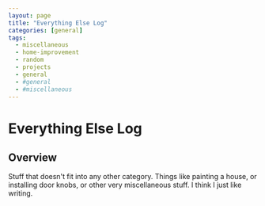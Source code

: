 ```yaml
---
layout: page
title: "Everything Else Log"
categories: [general]
tags: 
  - miscellaneous
  - home-improvement
  - random
  - projects
  - general
  - #general
  - #miscellaneous
---
```


# Everything Else Log

## Overview
Stuff that doesn't fit into any other category. Things like painting a house, or installing door knobs, or other very miscellaneous stuff. I think I just like writing. 
